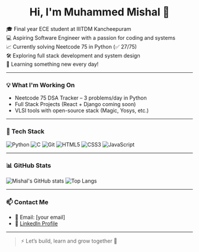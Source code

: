 <h1 align="center">Hi, I'm Muhammed Mishal 👋</h1>

🎓 Final year ECE student at IIITDM Kancheepuram  
💻 Aspiring Software Engineer with a passion for coding and systems  
📈 Currently solving Neetcode 75 in Python (✅ 27/75)  
🛠️ Exploring full stack development and system design  
🌱 Learning something new every day!

---

### 💡 What I'm Working On

- Neetcode 75 DSA Tracker – 3 problems/day in Python
- Full Stack Projects (React + Django coming soon)
- VLSI tools with open-source stack (Magic, Yosys, etc.)

---

### 🚀 Tech Stack
![Python](https://img.shields.io/badge/Python-3776AB?style=flat-square&logo=python&logoColor=white)
![C](https://img.shields.io/badge/C-00599C?style=flat-square&logo=c&logoColor=white)
![Git](https://img.shields.io/badge/Git-F05032?style=flat-square&logo=git&logoColor=white)
![HTML5](https://img.shields.io/badge/HTML5-E34F26?style=flat-square&logo=html5&logoColor=white)
![CSS3](https://img.shields.io/badge/CSS3-1572B6?style=flat-square&logo=css3&logoColor=white)
![JavaScript](https://img.shields.io/badge/JavaScript-F7DF1E?style=flat-square&logo=javascript&logoColor=black)

---

### 📊 GitHub Stats
![Mishal's GitHub stats](https://github-readme-stats.vercel.app/api?username=mishalp789&show_icons=true&theme=radical)
![Top Langs](https://github-readme-stats.vercel.app/api/top-langs/?username=mishalp789&layout=compact&theme=radical)

---

### 📫 Contact Me
- 📧 Email: [your email]
- 🔗 [LinkedIn Profile](https://www.linkedin.com/in/YOUR-LINKEDIN)

---

> ⚡ Let’s build, learn and grow together 🚀

